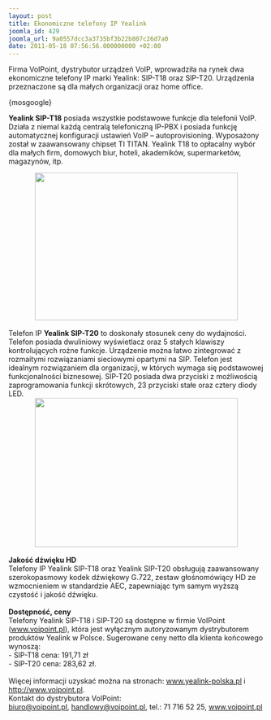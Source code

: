 ```yaml
---
layout: post
title: Ekonomiczne telefony IP Yealink
joomla_id: 429
joomla_url: 9a0557dcc3a3735bf3b22b807c26d7a0
date: 2011-05-18 07:56:56.000000000 +02:00
---
```

Firma VoIPoint, dystrybutor urządzeń VoIP, wprowadziła na rynek dwa ekonomiczne telefony IP marki Yealink: SIP-T18 oraz SIP-T20. Urządzenia przeznaczone są dla małych organizacji oraz home office.<p>{mosgoogle}</p><p><strong>Yealink SIP-T18</strong> posiada wszystkie podstawowe funkcje dla telefonii VoIP. Działa z niemal każdą centralą telefoniczną IP-PBX i posiada funkcję automatycznej konfiguracji ustawień VoIP &ndash; autoprovisioning. Wyposażony został w zaawansowany chipset TI TITAN. Yealink T18 to opłacalny wyb&oacute;r dla małych firm, domowych biur, hoteli, akademik&oacute;w, supermarket&oacute;w, magazyn&oacute;w, itp. </p><div style="text-align: center"><img src="images/img/pr12_telefon_sip_yealink_t18.jpg" border="0" alt=" " width="400" height="290" /></div><br />Telefon IP <strong>Yealink SIP-T20</strong> to doskonały stosunek ceny do wydajności. Telefon posiada dwuliniowy wyświetlacz oraz 5 stałych klawiszy kontrolujących rożne funkcje. Urządzenie można łatwo zintegrować z rozmaitymi rozwiązaniami sieciowymi opartymi na SIP. Telefon jest idealnym rozwiązaniem dla organizacji, w kt&oacute;rych wymaga się podstawowej funkcjonalności biznesowej. SIP-T20 posiada dwa przyciski z możliwością zaprogramowania funkcji skr&oacute;towych, 23 przyciski stałe oraz cztery diody LED.<br /><div style="text-align: center"><img src="images/img/pr12_telefon_sip_yealink_t20.jpg" border="0" alt=" " width="400" height="293" /></div><br /><strong>Jakość dźwięku HD</strong><br />Telefony IP Yealink SIP-T18 oraz Yealink SIP-T20 obsługują zaawansowany szerokopasmowy kodek dźwiękowy G.722, zestaw głośnom&oacute;wiący HD ze wzmocnieniem w standardzie AEC, zapewniając tym samym wyższą czystość i jakość dźwięku.<br /><br /><strong>Dostępność, ceny</strong><br />Telefony Yealink SIP-T18 i SIP-T20 są dostępne w firmie VoIPoint (www.voipoint.pl), kt&oacute;ra jest wyłącznym autoryzowanym dystrybutorem produkt&oacute;w Yealink w Polsce. Sugerowane ceny netto dla klienta końcowego wynoszą: <br />- SIP-T18 cena: 191,71 zł<br />- SIP-T20 cena: 283,62 zł.<br /><br />Więcej informacji uzyskać można na stronach: <a href="http://www.yealink-polska.pl" target="_blank">www.yealink-polska.pl</a>  i <a href="http://www.voipoint.pl" target="_blank">http://www.voipoint.pl</a>.<br />Kontakt do dystrybutora VoIPoint:<br /><a href="mailto:biuro@voipoint.pl">biuro@voipoint.pl</a>, <a href="mailto:handlowy@voipoint.pl">handlowy@voipoint.pl</a>, tel.: 71 716 52 25, <a href="http://www.voipoint.pl" target="_blank">www.voipoint.pl</a> <p>&nbsp;</p>
